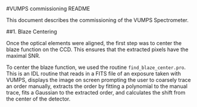 #VUMPS commissioning README

This document describes the commissioning of the VUMPS
Spectrometer.

##1. Blaze Centering

Once the optical elements were aligned, the first step was to
center the blaze function on the CCD. This ensures that the
extracted pixels have the maximal SNR.

To center the blaze function, we used the routine `find_blaze_center.pro`. This is an IDL routine that reads in a FITS file of an exposure taken with VUMPS, displays the image
on screen prompting the user to coarsely trace an order manually, extracts the order by fitting a polynomial to the manual trace, fits a Gaussian to the extracted order, and calculates the shift from the center of the detector.
